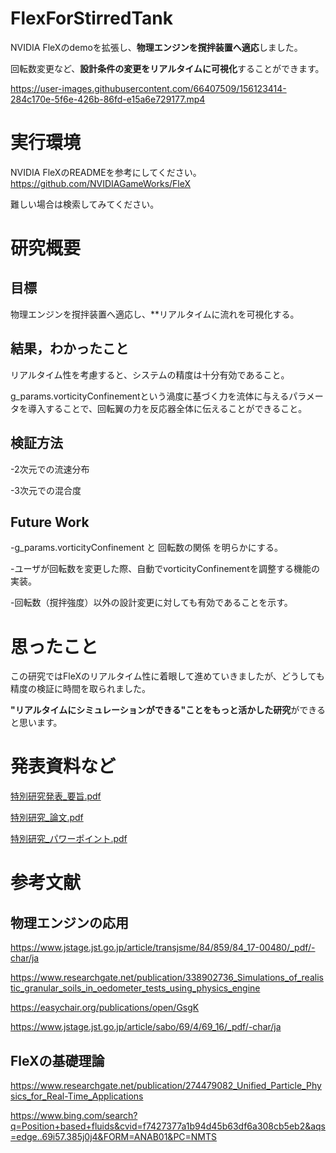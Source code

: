 # FlexForStirredTank
NVIDIA FleXのdemoを拡張し、**物理エンジンを撹拌装置へ適応**しました。

回転数変更など、**設計条件の変更をリアルタイムに可視化**することができます。

https://user-images.githubusercontent.com/66407509/156123414-284c170e-5f6e-426b-86fd-e15a6e729177.mp4

# 実行環境
NVIDIA FleXのREADMEを参考にしてください。https://github.com/NVIDIAGameWorks/FleX

難しい場合は検索してみてください。

# 研究概要
## 目標
物理エンジンを撹拌装置へ適応し、**リアルタイムに流れを可視化する。

## 結果，わかったこと
リアルタイム性を考慮すると、システムの精度は十分有効であること。

g_params.vorticityConfinementという渦度に基づく力を流体に与えるパラメータを導入することで、回転翼の力を反応器全体に伝えることができること。

## 検証方法
-2次元での流速分布

-3次元での混合度

## Future Work
-g_params.vorticityConfinement と 回転数の関係 を明らかにする。

-ユーザが回転数を変更した際、自動でvorticityConfinementを調整する機能の実装。

-回転数（撹拌強度）以外の設計変更に対しても有効であることを示す。

# 思ったこと
この研究ではFleXのリアルタイム性に着眼して進めていきましたが、どうしても精度の検証に時間を取られました。

**"リアルタイムにシミュレーションができる"ことをもっと活かした研究**ができると思います。

# 発表資料など
[特別研究発表_要旨.pdf](https://github.com/RyuShige/FlexForStirredTank/files/8159621/_._._2.pdf)

[特別研究_論文.pdf](https://github.com/RyuShige/FlexForStirredTank/files/8159623/_._6.pdf)

[特別研究_パワーポイント.pdf](https://github.com/RyuShige/FlexForStirredTank/files/8159861/_.pdf)

# 参考文献
## 物理エンジンの応用
https://www.jstage.jst.go.jp/article/transjsme/84/859/84_17-00480/_pdf/-char/ja

https://www.researchgate.net/publication/338902736_Simulations_of_realistic_granular_soils_in_oedometer_tests_using_physics_engine

https://easychair.org/publications/open/GsgK  

https://www.jstage.jst.go.jp/article/sabo/69/4/69_16/_pdf/-char/ja

## FleXの基礎理論
https://www.researchgate.net/publication/274479082_Unified_Particle_Physics_for_Real-Time_Applications

https://www.bing.com/search?q=Position+based+fluids&cvid=f7427377a1b94d45b63df6a308cb5eb2&aqs=edge..69i57.385j0j4&FORM=ANAB01&PC=NMTS

